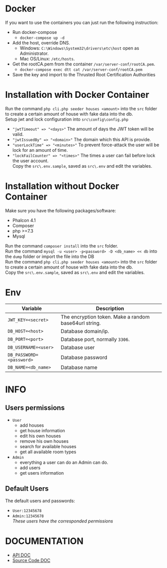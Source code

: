 # Docker
If you want to use the containers you can just run the following instruction:  

* Run docker-compose  
  * `docker-compose up -d`  
* Add the host, override DNS.  
  * Windows: `C:\Windows\System32\drivers\etc\host` open as Administrator.  
  * Mac OS/Linux: `/etc/hosts`.  
* Get the rootCA.pem from the container `/var/server-conf/rootCA.pem`.  
  * `docker-compose exec dtt cat /var/server-conf/rootCA.pem`  
* Save the key and import to the Thrusted Root Certification Authorities  

# Installation with Docker Container
Run the command `php cli.php seeder houses <amount>` into the `src` folder to create a certain amount of house with fake data into the db.  
Setup jwt and lock configuration into `src\config\config.php`  
* `"jwtTimeout" => "<days>"` The amount of days the JWT token will be valid.  
* `"jwtIssuedBy" => "<domain>"` The domain which this API is provide.  
* `"userLockTime" => "<minutes>"` To prevent force-attack the user will be lock for an amount of time.  
* `"lockFailCounter" => "<times>"` The times a user can fail before lock the user account.  
Copy the `src\.env.sample`, saved as `src\.env` and edit the variables.  

# Installation without Docker Container
Make sure you have the following packages/software:  
* Phalcon 4.1  
* Composer  
* php >=7.3  
* Mysql  

Run the command `composer install` into the `src` folder.  
Run the command `mysql -u <user> -p<password> -D <db_name> << db` into the `dump` folder or import the file into the DB   
Run the command `php cli.php seeder houses <amount>` into the `src` folder to create a certain amount of house with fake data into the db.  
Copy the `src\.env.sample`, saved as `src\.env` and edit the variables.  

# Env

|Variable                       |Description                                                            |
|-------------------------------|-----------------------------------------------------------------------|
|`JWT_KEY=<secret>`             |The encryption token. Make a random base64url string.                  |
|`DB_HOST=<host>`               |Database domain/ip.                                                    |
|`DB_PORT=<port>`               |Database port, normally `3306`.                                        |
|`DB_USERNAME=<user>`           |Database user                                                          |
|`DB_PASSWORD=<password>`       |Database password                                                      |
|`DB_NAME=<db_name>`            |Database name                                                          |

# INFO
## Users permissions
* `User`  
  * add houses  
  * get house information  
  * edit his own houses  
  * remove his own houses  
  * search for available houses  
  * get all available room types  
* `Admin`  
  * everything a user can do an Admin can do.  
  * add users  
  * get users information  

## Default Users
The default users and passwords:  
* `User:12345678`  
* `Admin:12345678`  
*These users have the corresponded permissions*

# DOCUMENTATION
* [API DOC](https://documenter.getpostman.com/view/9519887/TVsoGq5R)
* [Source Code DOC](docs/README.md)